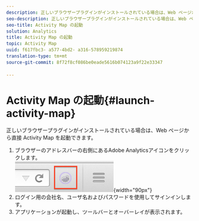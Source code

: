 ```yaml
---
description: 正しいブラウザープラグインがインストールされている場合は、Web ページから直接 Activity Map を起動できます。
seo-description: 正しいブラウザープラグインがインストールされている場合は、Web ページから直接 Activity Map を起動できます。
seo-title: Activity Map の起動
solution: Analytics
title: Activity Map の起動
topic: Activity Map
uuid: f617fbc3- a577-4bd2- a316-578959219874
translation-type: tm+mt
source-git-commit: 8f72f8cf086be0eade5616b074123a9f22e33347

---
```



# Activity Map の起動{#launch-activity-map}

正しいブラウザープラグインがインストールされている場合は、Web ページから直接 Activity Map を起動できます。

1. ブラウザーのアドレスバーの右側にあるAdobe Analyticsアイコンをクリックします。\
   ![](assets/an_icon.png){width="90px"}
1. ログイン用の会社名、ユーザ名およびパスワードを使用してサインインします。
1. アプリケーションが起動し、ツールバーとオーバーレイが表示されます。

